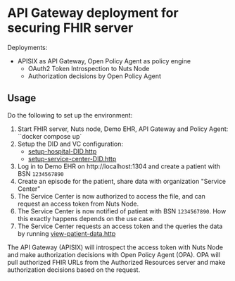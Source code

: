# API Gateway deployment for securing FHIR server 

Deployments:
- APISIX as API Gateway, Open Policy Agent as policy engine
  - OAuth2 Token Introspection to Nuts Node
  - Authorization decisions by Open Policy Agent

## Usage

Do the following to set up the environment:
1. Start FHIR server, Nuts node, Demo EHR, API Gateway and Policy Agent: ``docker compose up`
2. Setup the DID and VC configuration:
   - [setup-hospital-DID.http](setup-hospital-DID.http)
   - [setup-service-center-DID.http](setup-service-center-DID.http)
3. Log in to Demo EHR on http://localhost:1304 and create a patient with BSN `1234567890`
4. Create an episode for the patient, share data with organization "Service Center" 
5. The Service Center is now authorized to access the file, and can request an access token from Nuts Node.
6. The Service Center is now notified of patient with BSN `1234567890`. How this exactly happens depends on the use case.
7. The Service Center requests an access token and the queries the data by running [view-patient-data.http](view-patient-data.http)

The API Gateway (APISIX) will introspect the access token with Nuts Node and make authorization decisions with Open Policy Agent (OPA).
OPA will pull authorized FHIR URLs from the Authorized Resources server and make authorization decisions based on the request.